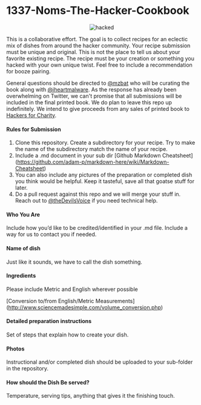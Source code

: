 # 1337-Noms-The-Hacker-Cookbook

<div align="center">
<img src="https://github.com/theDevilsVoice/1337-Noms-The-Hacker-Cookbook/blob/master/hacked.jpeg" alt="hacked"> 
</div>

This is a collaborative effort. The goal is to collect recipes for an eclectic mix of dishes from around the hacker community. Your recipe submission must be unique and original. This is not the place to tell us about your favorite existing recipe. The recipe must be your creation or something you hacked with your own unique twist. Feel free to include a recommendation for booze pairing.

General questions should be directed to [@mzbat](https://twitter.com/mzbat) who will be curating the book along with [@iheartmalware](https://twitter.com/iheartmalware). 
As the response has already been overwhelming on Twitter, we can't promise that all submissions will be included in the final printed book. We do plan to leave this repo up indefinitely. We intend to give proceeds from any sales of printed book to [Hackers for Charity](http://www.hackersforcharity.org/).

#### Rules for Submission

1. Clone this repository. Create a subdirectory for your recipe. Try to make the name of the subdirectory match the name of your recipe.
2. Include a .md document in your sub dir [Github Markdown Cheatsheet] (https://github.com/adam-p/markdown-here/wiki/Markdown-Cheatsheet)
3. You can also include any pictures of the preparation or completed dish you think would be helpful. Keep it tasteful, save all that goatse stuff for later.
4. Do a pull request against this repo and we will merge your stuff in. Reach out to [@theDevilsVoice](https://twitter.com/thedevilsvoice) if you need technical help.

#### Who You Are

Include how you’d like to be credited/identified in your .md file. 
Include a way for us to contact you if needed.

#### Name of dish

Just like it sounds, we have to call the dish something. 

#### Ingredients

Please include Metric and English wherever possible

[Conversion to/from English/Metric Measurements] (http://www.sciencemadesimple.com/volume_conversion.php)

#### Detailed preparation instructions 

Set of steps that explain how to create your dish.

#### Photos 

Instructional and/or completed dish should be uploaded to your sub-folder in the repository.

#### How should the Dish Be served?

Temperature, serving tips, anything that gives it the finishing touch. 
